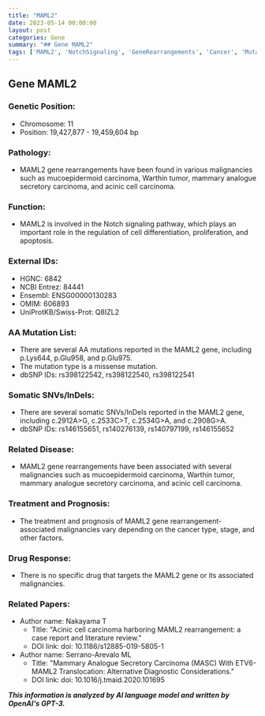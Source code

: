 ```yaml
---
title: "MAML2"
date: 2023-05-14 00:00:00
layout: post
categories: Gene
summary: "## Gene MAML2"
tags: ['MAML2', 'NotchSignaling', 'GeneRearrangements', 'Cancer', 'Mutation', 'SomaticVariants', 'Treatment', 'Prognosis']
---
```


## Gene MAML2

### Genetic Position:
- Chromosome: 11
- Position: 19,427,877 - 19,459,604 bp

### Pathology:
- MAML2 gene rearrangements have been found in various malignancies such as mucoepidermoid carcinoma, Warthin tumor, mammary analogue secretory carcinoma, and acinic cell carcinoma.

### Function:
- MAML2 is involved in the Notch signaling pathway, which plays an important role in the regulation of cell differentiation, proliferation, and apoptosis.

### External IDs:
- HGNC: 6842
- NCBI Entrez: 84441
- Ensembl: ENSG00000130283
- OMIM: 606893
- UniProtKB/Swiss-Prot: Q8IZL2

### AA Mutation List:
- There are several AA mutations reported in the MAML2 gene, including p.Lys644, p.Glu958, and p.Glu975. 
- The mutation type is a missense mutation.
- dbSNP IDs: rs398122542, rs398122540, rs398122541

### Somatic SNVs/InDels:
- There are several somatic SNVs/InDels reported in the MAML2 gene, including c.2912A>G, c.2533C>T, c.2534G>A, and c.2908G>A. 
- dbSNP IDs: rs146155651, rs140276139, rs140797199, rs146155652

### Related Disease:
- MAML2 gene rearrangements have been associated with several malignancies such as mucoepidermoid carcinoma, Warthin tumor, mammary analogue secretory carcinoma, and acinic cell carcinoma.

### Treatment and Prognosis:
- The treatment and prognosis of MAML2 gene rearrangement-associated malignancies vary depending on the cancer type, stage, and other factors.

### Drug Response:
- There is no specific drug that targets the MAML2 gene or its associated malignancies.

### Related Papers:
- Author name: Nakayama T
  - Title: "Acinic cell carcinoma harboring MAML2 rearrangement: a case report and literature review." 
  - DOI link: doi: 10.1186/s12885-019-5805-1
- Author name: Serrano-Arevalo ML
  - Title: "Mammary Analogue Secretory Carcinoma (MASC) With ETV6-MAML2 Translocation: Alternative Diagnostic Considerations." 
  - DOI link: doi: 10.1016/j.tmaid.2020.101695

**_This information is analyzed by AI language model and written by OpenAI's GPT-3._**